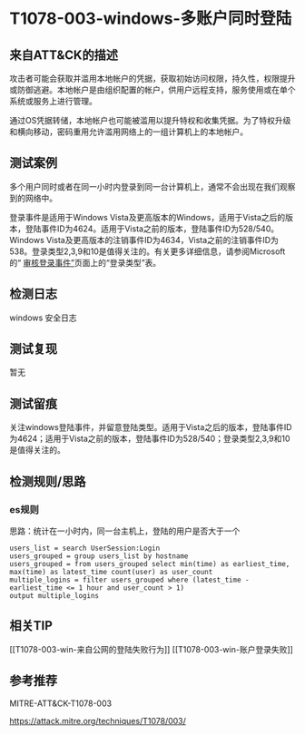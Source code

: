 # T1078-003-windows-多账户同时登陆

## 来自ATT&CK的描述

攻击者可能会获取并滥用本地帐户的凭据，获取初始访问权限，持久性，权限提升或防御逃避。本地帐户是由组织配置的帐户，供用户远程支持，服务使用或在单个系统或服务上进行管理。

通过OS凭据转储，本地帐户也可能被滥用以提升特权和收集凭据。为了特权升级和横向移动，密码重用允许滥用网络上的一组计算机上的本地帐户。

## 测试案例

多个用户同时或者在同一小时内登录到同一台计算机上，通常不会出现在我们观察到的网络中。

登录事件是适用于Windows Vista及更高版本的Windows，适用于Vista之后的版本，登陆事件ID为4624。适用于Vista之前的版本，登陆事件ID为528/540。Windows Vista及更高版本的注销事件ID为4634，Vista之前的注销事件ID为538。登录类型2,3,9和10是值得关注的。有关更多详细信息，请参阅Microsoft的“ [审核登录事件”](https://docs.microsoft.com/en-us/previous-versions/windows/it-pro/windows-server-2003/cc787567(v=ws.10))页面上的“登录类型”表。

## 检测日志

windows 安全日志

## 测试复现

暂无

## 测试留痕

关注windows登陆事件，并留意登陆类型。适用于Vista之后的版本，登陆事件ID为4624；适用于Vista之前的版本，登陆事件ID为528/540；登录类型2,3,9和10是值得关注的。

## 检测规则/思路

### es规则

思路：统计在一小时内，同一台主机上，登陆的用户是否大于一个

```elk
users_list = search UserSession:Login
users_grouped = group users_list by hostname
users_grouped = from users_grouped select min(time) as earliest_time, max(time) as latest_time count(user) as user_count
multiple_logins = filter users_grouped where (latest_time - earliest_time <= 1 hour and user_count > 1)
output multiple_logins
```

## 相关TIP

[[T1078-003-win-来自公网的登陆失败行为]]
[[T1078-003-win-账户登录失败]]

## 参考推荐

MITRE-ATT&CK-T1078-003

<https://attack.mitre.org/techniques/T1078/003/>
